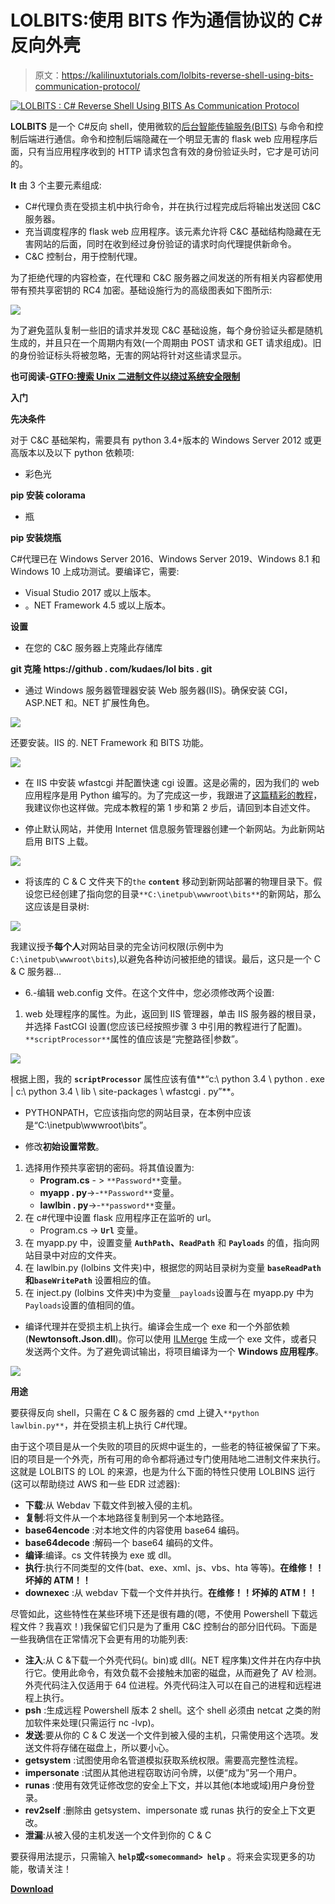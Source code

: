 # LOLBITS:使用 BITS 作为通信协议的 C#反向外壳

> 原文：<https://kalilinuxtutorials.com/lolbits-reverse-shell-using-bits-communication-protocol/>

[![LOLBITS : C# Reverse Shell Using BITS As Communication Protocol](img//a5799c849d98efc27c4db39c46c40f9e.png "LOLBITS : C# Reverse Shell Using BITS As Communication Protocol")](https://1.bp.blogspot.com/-v--7j05-WKg/XiDD6j3VhtI/AAAAAAAAEe8/QbDDG-ly5ZorH2aTyRp7nMmM9eXWsmrGACLcBGAsYHQ/s1600/LOLBITS-1%25281%2529.png)

**LOLBITS** 是一个 C#反向 shell，使用微软的[后台智能传输服务(BITS)](https://docs.microsoft.com/en-us/windows/win32/bits/background-intelligent-transfer-service-portal) 与命令和控制后端进行通信。命令和控制后端隐藏在一个明显无害的 flask web 应用程序后面，只有当应用程序收到的 HTTP 请求包含有效的身份验证头时，它才是可访问的。

**It** 由 3 个主要元素组成:

*   C#代理负责在受损主机中执行命令，并在执行过程完成后将输出发送回 C&C 服务器。
*   充当调度程序的 flask web 应用程序。该元素允许将 C&C 基础结构隐藏在无害网站的后面，同时在收到经过身份验证的请求时向代理提供新命令。
*   C&C 控制台，用于控制代理。

为了拒绝代理的内容检查，在代理和 C&C 服务器之间发送的所有相关内容都使用带有预共享密钥的 RC4 加密。基础设施行为的高级图表如下图所示:

![](img//c5baec05f96665ca5d058f4b24d3dfd6.png)

为了避免蓝队复制一些旧的请求并发现 C&C 基础设施，每个身份验证头都是随机生成的，并且只在一个周期内有效(一个周期由 POST 请求和 GET 请求组成)。旧的身份验证标头将被忽略，无害的网站将针对这些请求显示。

**也可阅读-[GTFO:搜索 Unix 二进制文件以绕过系统安全限制](https://kalilinuxtutorials.com/gtfo/)**

**入门**

**先决条件**

对于 C&C 基础架构，需要具有 python 3.4+版本的 Windows Server 2012 或更高版本以及以下 python 依赖项:

*   彩色光

**pip 安装 colorama**

*   瓶

**pip 安装烧瓶**

C#代理已在 Windows Server 2016、Windows Server 2019、Windows 8.1 和 Windows 10 上成功测试。要编译它，需要:

*   Visual Studio 2017 或以上版本。
*   。NET Framework 4.5 或以上版本。

**设置**

*   在您的 C&C 服务器上克隆此存储库

**git 克隆 https://github . com/kudaes/lol bits . git**

*   通过 Windows 服务器管理器安装 Web 服务器(IIS)。确保安装 CGI，ASP.NET 和。NET 扩展性角色。

![](img//2937c3073b11d757dd165915a3e52ed8.png)

还要安装。IIS 的. NET Framework 和 BITS 功能。

![](img//78057ada5d7ef33dcf0b878916208c7a.png)

*   在 IIS 中安装 wfastcgi 并配置快速 cgi 设置。这是必需的，因为我们的 web 应用程序是用 Python 编写的。为了完成这一步，我跟进了[这篇精彩的教程](https://medium.com/@rajesh.r6r/deploying-a-python-flask-rest-api-on-iis-d8d9ebf886e9)，我建议你也这样做。完成本教程的第 1 步和第 2 步后，请回到本自述文件。

*   停止默认网站，并使用 Internet 信息服务管理器创建一个新网站。为此新网站启用 BITS 上载。

![](img//841ddbabec6047afadeee651de398f84.png)

*   将该库的 C & C 文件夹下的`the` **`content`** 移动到新网站部署的物理目录下。假设您已经创建了指向您的目录`**C:\inetpub\wwwroot\bits**`的新网站，那么这应该是目录树:

![](img//0b9a2e09214403b2882ca6918ca045ad.png)

我建议授予**每个人**对网站目录的完全访问权限(示例中为`C:\inetpub\wwwroot\bits`),以避免各种访问被拒绝的错误。最后，这只是一个 C & C 服务器…

*   6.-编辑 web.config 文件。在这个文件中，您必须修改两个设置:

1.  web 处理程序的属性。为此，返回到 IIS 管理器，单击 IIS 服务器的根目录，并选择 FastCGI 设置(您应该已经按照步骤 3 中引用的教程进行了配置)。`**scriptProcessor**`属性的值应该是“完整路径|参数”。

![](img//efe14b7b05b753db71ac233979deb5ca.png)

根据上图，我的 **`scriptProcessor`** 属性应该有值**“c:\ python 3.4 \ python . exe | c:\ python 3.4 \ lib \ site-packages \ wfastcgi . py”**。

*   PYTHONPATH，它应该指向您的网站目录，在本例中应该是“C:\inetpub\wwwroot\bits”。

*   修改**初始设置常数**。

1.  选择用作预共享密钥的密码。将其值设置为:
    *   **Program.cs** - > `**Password**`变量。
    *   **myapp . py**->-`**Password**`变量。
    *   **lawlbin . py**->-`**password**`变量。
2.  在 c#代理中设置 flask 应用程序正在监听的 url。
    *   Program.cs -> **`Url`** 变量。
3.  在 myapp.py 中，设置变量 **`AuthPath`、`ReadPath`** 和 **`Payloads`** 的值，指向网站目录中对应的文件夹。
4.  在 lawlbin.py (lolbins 文件夹)中，根据您的网站目录树为变量 **`baseReadPath`和`baseWritePath`** 设置相应的值。
5.  在 inject.py (lolbins 文件夹)中为变量`__payloads`设置与在 myapp.py 中为`Payloads`设置的值相同的值。

*   编译代理并在受损主机上执行。编译会生成一个 exe 和一个外部依赖(**Newtonsoft.Json.dll**)。你可以使用 [ILMerge](https://github.com/dotnet/ILMerge) 生成一个 exe 文件，或者只发送两个文件。为了避免调试输出，将项目编译为一个 **Windows 应用程序**。

![](img//2af94a949551d31bd7c5587ef540556b.png)

**用途**

要获得反向 shell，只需在 C & C 服务器的 cmd 上键入`**python lawlbin.py**`，并在受损主机上执行 C#代理。

由于这个项目是从一个失败的项目的灰烬中诞生的，一些老的特征被保留了下来。旧的项目是一个外壳，所有可用的命令都将通过专门使用陆地二进制文件来执行。这就是 LOLBITS 的 LOL 的来源，也是为什么下面的特性只使用 LOLBINS 运行(这可以帮助绕过 AWS 和一些 EDR 过滤器):

*   **下载**:从 Webdav 下载文件到被入侵的主机。
*   **复制**:将文件从一个本地路径复制到另一个本地路径。
*   **base64encode** :对本地文件的内容使用 base64 编码。
*   **base64decode** :解码一个 base64 编码的文件。
*   **编译**:编译。cs 文件转换为 exe 或 dll。
*   **执行**:执行不同类型的文件(bat、exe、xml、js、vbs、hta 等等)。**在维修！！坏掉的 ATM！！**
*   **downexec** :从 webdav 下载一个文件并执行。**在维修！！坏掉的 ATM！！**

尽管如此，这些特性在某些环境下还是很有趣的(嗯，不使用 Powershell 下载远程文件？我喜欢！)我保留它们只是为了重用 C&C 控制台的部分旧代码。下面是一些我确信在正常情况下会更有用的功能列表:

*   **注入**:从 C &下载一个外壳代码(。bin)或 dll(。NET 程序集)文件并在内存中执行它。使用此命令，有效负载不会接触未加密的磁盘，从而避免了 AV 检测。外壳代码注入仅适用于 64 位进程。外壳代码注入可以在自己的进程和远程进程上执行。
*   **psh** :生成远程 Powershell 版本 2 shell。这个 shell 必须由 netcat 之类的附加软件来处理(只需运行 nc -lvp)。
*   **发送**:要从你的 C & C 发送一个文件到被入侵的主机，只需使用这个选项。发送文件将存储在磁盘上，所以要小心。
*   **getsystem** :试图使用命名管道模拟获取系统权限。需要高完整性流程。
*   **impersonate** :试图从其他进程窃取访问令牌，以便“成为”另一个用户。
*   **runas** :使用有效凭证修改您的安全上下文，并以其他(本地或域)用户身份登录。
*   **rev2self** :删除由 getsystem、impersonate 或 runas 执行的安全上下文更改。
*   **泄漏**:从被入侵的主机发送一个文件到你的 C & C

要获得用法提示，只需输入 **`help`或`<somecommand> help`** 。将来会实现更多的功能，敬请关注！

[**Download**](https://github.com/Kudaes/LOLBITS)